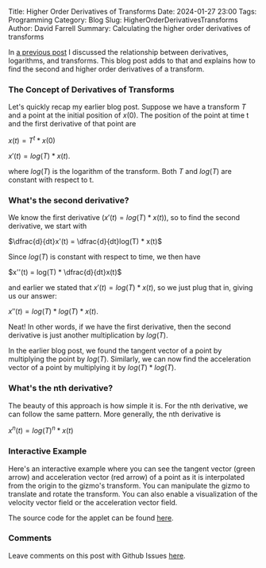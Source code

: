 Title: Higher Order Derivatives of Transforms
Date: 2024-01-27 23:00
Tags: Programming
Category: Blog
Slug: HigherOrderDerivativesTransforms
Author: David Farrell
Summary: Calculating the higher order derivatives of transforms

In [a previous post](DerivativesLogarithmsTransforms.html) I discussed the relationship between derivatives, logarithms, and transforms. This blog post adds to that and explains how to find the second and higher order derivatives of a transform.

### The Concept of Derivatives of Transforms

Let's quickly recap my earlier blog post. Suppose we have a transform $T$ and a point at the initial position of $x(0)$. The position of the point at time t and the first derivative of that point are

$x(t) = T^t * x(0)$

$x'(t) = log(T) * x(t)$.

where $log(T)$ is the logarithm of the transform. Both $T$ and $log(T)$ are constant with respect to t.

### What's the second derivative?

We know the first derivative ($x'(t) = log(T) * x(t)$), so to find the second derivative, we start with

$\dfrac{d}{dt}x'(t) = \dfrac{d}{dt}log(T) * x(t)$

Since $log(T)$ is constant with respect to time, we then have

$x''(t) = log(T) * \dfrac{d}{dt}x(t)$

and earlier we stated that $x'(t) = log(T) * x(t)$, so we just plug that in, giving us our answer:

$x''(t) = log(T) * log(T) * x(t)$.

Neat! In other words, if we have the first derivative, then the second derivative is just another multiplication by $log(T)$.

In the earlier blog post, we found the tangent vector of a point by multiplying the point by $log(T)$. Similarly, we can now find the acceleration vector of a point by multiplying it by $log(T) * log(T)$.

### What's the nth derivative?

The beauty of this approach is how simple it is. For the nth derivative, we can follow the same pattern. More generally, the nth derivative is

$x^{n}(t) = log(T)^n * x(t)$

### Interactive Example

Here's an interactive example where you can see the tangent vector (green arrow) and acceleration vector (red arrow) of a point as it is interpolated from the origin to the gizmo's transform. You can manipulate the gizmo to translate and rotate the transform. You can also enable a visualization of the velocity vector field or the acceleration vector field.

The source code for the applet can be found [here](../../js/HigherOrderDerivativesOfTransforms_example.js).

<body>
  <!-- <div id="canvas" style="width: 256px; max-width: 256px; height: 512px; max-height: 512px;"></div> -->
  <div>
   <div id="canvas-gui-container" style="position:absolute;"></div>
   <canvas id="canvas" width="512" height="512"></canvas>
  </div>
</body>

<script src="/js/three.js/three.min.js"></script>
<script src="/js/three.js/OrbitControls.js"></script>
<script src="/js/three.js/TransformControls.js"></script>
<script type="module" src="/js/three.js/VRButton.js"></script>
<script src="/js/lil-gui/lil-gui@0.17.umd.js"></script>
<script src="/js/HigherOrderDerivativesOfTransforms_example.js"></script>

### Comments

Leave comments on this post with Github Issues [here](https://github.com/nosferalatu/nosferalatu.github.io/issues/2).
